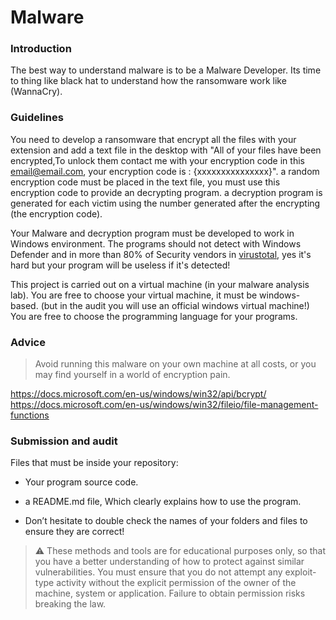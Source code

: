 # Malware

### Introduction

The best way to understand malware is to be a Malware Developer.
Its time to thing like black hat to understand how the ransomware work like (WannaCry).

### Guidelines

You need to develop a ransomware that encrypt all the files with your extension and add a text file in the desktop with "All of your files have been encrypted,To unlock them contact me with your encryption code in this email@email.com, your encryption code is : {xxxxxxxxxxxxxxx}".
a random encryption code must be placed in the text file, you must use this encryption code to provide an decrypting program.
a decryption program is generated for each victim using the number generated after the encrypting (the encryption code).

Your Malware and decryption program must be developed to work in Windows environment.
The programs should not detect with Windows Defender and in more than 80% of Security vendors in [virustotal](https://www.virustotal.com/), yes it's hard but your program will be useless if it's detected!

This project is carried out on a virtual machine (in your malware analysis lab).
You are free to choose your virtual machine, it must be windows-based. (but in the audit you will use an official windows virtual machine!)
You are free to choose the programming language for your programs.

### Advice

> Avoid running this malware on your own machine at all costs, or you may find yourself in a world of encryption pain.

https://docs.microsoft.com/en-us/windows/win32/api/bcrypt/
https://docs.microsoft.com/en-us/windows/win32/fileio/file-management-functions

### Submission and audit

Files that must be inside your repository:

- Your program source code.
- a README.md file, Which clearly explains how to use the program.

- Don’t hesitate to double check the names of your folders and files to ensure they are correct!

> ⚠️ These methods and tools are for educational purposes only, so that you have a better understanding of how to protect against similar vulnerabilities. You must ensure that you do not attempt any exploit-type activity without the explicit permission of the owner of the machine, system or application. Failure to obtain permission risks breaking the law.
